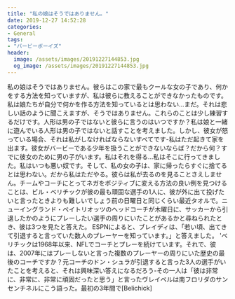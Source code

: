 ```yaml
---
title: "私の娘はそうではありません。"
date: 2019-12-27 14:52:28
categories:
- General
tags:
- "バービーボーイズ"
header:
  image: /assets/images/20191227144853.jpg
  og_image: /assets/images/20191227144853.jpg
---
```


私の娘はそうではありません。彼らはこの家で最もクールな女の子であり、何かをする方法を知っていますが、私は彼らに教えることができなかったものです。私は娘たちが自分で何かを作る方法を知っているとは思わない...まだ。それは悲しい話のように聞こえますが、そうではありません。これらのことは少し練習するだけです。人形は男の子ではないと彼らに言うのはいつですか？私は娘と一緒に遊んでいる人形は男の子ではないと話すことを考えました。しかし、彼女が怒っている場合、それは私がしなければならないすべてです-私はただ起きて家を出ます。彼女がバービーである少年を扱うことができないならば？だから何？すでに彼女のために男の子がいます。私はそれを得る...私はそこに行ってきました。私はいつも悪い奴です。そして、私の女の子は、家に帰ったらすぐに捨てるとは思わない。だから私はただやる。彼らは私が去るのを見ることさえしません。チームやコーチにとってネガをポジティブに変える方法の良い例を見つけることは、ビル・ベリチックが彼の最も頑固な選手の1人に、彼が外に出て投げたいと言ったときよりも難しいでしょう前の日曜日と同じくらい最近タオルで。ニューイングランド・ペイトリオッツのヘッドコーチが木曜日に、サッカーから引退したかのようにプレーしたい選手の周りにいたことがあるかと尋ねられたとき、彼は3つを見たと答えた。 ESPNによると、ブレイディは、「若い頃、出てきて引退すると言っていた数人のプレーヤーを知っています。」と答えました。 &#39;ベリチックは1968年以来、NFLでコーチとプレーを続けています。それで、彼は、2007年にはプレーしないと言った複数のプレーヤーの周りにいた歴史の最後のコーチですか？元コーチのドン・シュラが引退すると言った3人の選手がいたことを考えると、それは興味深い答えになるだろう-その一人は「彼は非常に、非常に、非常に頑固だったと思う」と言ったヴレイベルは南フロリダのサンセンチネルにこう語った。最初の3年間で[Belichick]
